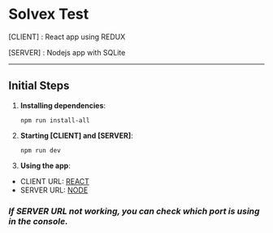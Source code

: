 # Solvex Test

[CLIENT] : React app using REDUX 

[SERVER] : Nodejs app with SQLite

- - -

## Initial Steps

1. **Installing dependencies**:

       npm run install-all

2. **Starting [CLIENT] and [SERVER]**:
       
       npm run dev

3. **Using the app**:

* CLIENT URL: [REACT](http://localhost:3000")
* SERVER URL: [NODE](http://localhost:4000/api)

### *If SERVER URL not working, you can check which port is using in the console.*

